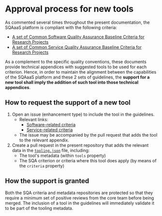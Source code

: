 # Approval process for new tools
As commented several times throughout the present documentation, the SQAaaS platform is compliant with the following criteria:
- [A set of Common Software Quality Assurance Baseline Criteria for Research Projects](https://indigo-dc.github.io/sqa-baseline/)
- [A set of Common Service Quality Assurance Baseline Criteria for Research Projects](https://eosc-synergy.github.io/service-qa-baseline/)

As a complement to the specific quality conventions, these documents provide technical appendices with suggested tools to be used for each criterion. Hence, in
order to maintain the alignment between the capabilities of the SQAaaS platform and these 2 sets of guidelines, the **support for a new tool shall imply the addition
of such tool into those technical appendices**.

## How to request the support of a new tool
1) Open an issue (enhancement type) to include the tool in the guidelines.
   - Relevant links:
     - [Software-related criteria](https://github.com/indigo-dc/sqa-baseline/issues/new?assignees=orviz&labels=enhancement&template=enhancement-request.md&title=%5BENHANCEMENT%5D)
     - [Service-related criteria](https://github.com/EOSC-synergy/service-qa-baseline/issues/new?assignees=mariojmdavid%2C+orviz&labels=enhancement&template=enhancement-request.md&title=%5BENHANCEMENT%5D)
   - The issue may be accompanied by the pull request that adds the tool to the relevant appendix.
2) Create a pull request in the present repository that adds the relevant data in the [`tooling.json`](../tooling.json) file, including:
   - The tool's metadata (within `tools` property)
   - The SQA criterion or criteria where this tool does apply (by means of the `criteria` property)

## How the support is granted
Both the SQA criteria and metadata repositories are protected so that they require a minimum set of positive reviews from the core team before being merged. The
inclusion of a tool in the guidelines will immediately validate it to be part of the tooling metadata.
